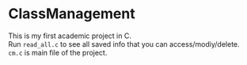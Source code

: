 # ClassManagement
This is my first academic project in C.<br>
Run `read_all.c` to see all saved info that you can access/modiy/delete.<br>
`cm.c` is main file of the project.
